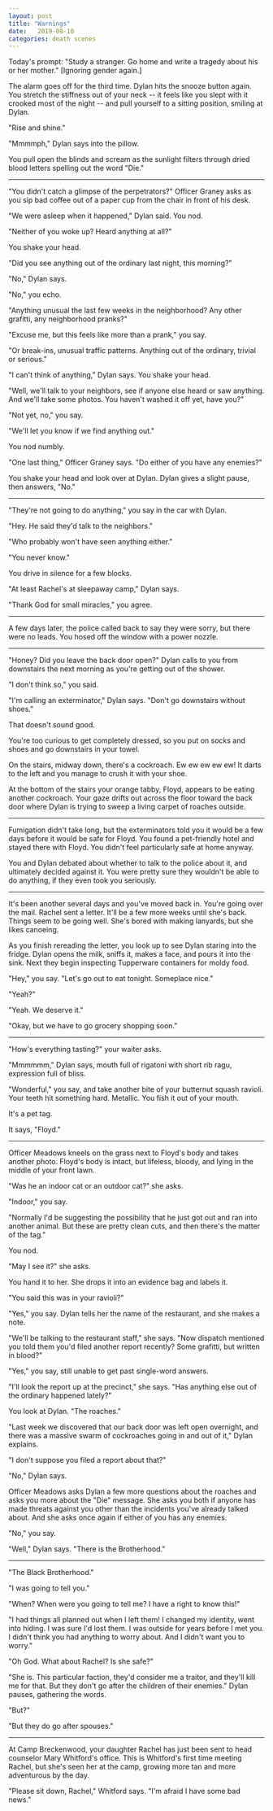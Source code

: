 ```yaml
---
layout: post
title: "Warnings"
date:   2019-08-10
categories: death scenes
---
```

Today's prompt: "Study a stranger. Go home and write a tragedy about his or her mother." [Ignoring gender again.]

The alarm goes off for the third time. Dylan hits the snooze button again. You stretch the stiffness out of your neck -- it feels like you slept with it crooked most of the night -- and pull yourself to a sitting position, smiling at Dylan.

"Rise and shine."

"Mmmmph," Dylan says into the pillow. 

You pull open the blinds and scream as the sunlight filters through dried blood letters spelling out the word "Die."

---

"You didn't catch a glimpse of the perpetrators?" Officer Graney asks as you sip bad coffee out of a paper cup from the chair in front of his desk.

"We were asleep when it happened," Dylan said. You nod.

"Neither of you woke up? Heard anything at all?"

You shake your head.

"Did you see anything out of the ordinary last night, this morning?" 

"No," Dylan says.

"No," you echo.

"Anything unusual the last few weeks in the neighborhood? Any other grafitti, any neighborhood pranks?"

"Excuse me, but this feels like more than a prank," you say. 

"Or break-ins, unusual traffic patterns. Anything out of the ordinary, trivial or serious."

"I can't think of anything," Dylan says. You shake your head.

"Well, we'll talk to your neighbors, see if anyone else heard or saw anything. And we'll take some photos. You haven't washed it off yet, have you?" 

"Not yet, no," you say.

"We'll let you know if we find anything out."

You nod numbly.

"One last thing," Officer Graney says. "Do either of you have any enemies?"

You shake your head and look over at Dylan. Dylan gives a slight pause, then answers, "No."

---

"They're not going to do anything," you say in the car with Dylan.

"Hey. He said they'd talk to the neighbors."

"Who probably won't have seen anything either."

"You never know." 

You drive in silence for a few blocks.

"At least Rachel's at sleepaway camp," Dylan says.

"Thank God for small miracles," you agree.

---

A few days later, the police called back to say they were sorry, but there were no leads. You hosed off the window with a power nozzle.

---

"Honey? Did you leave the back door open?" Dylan calls to you from downstairs the next morning as you're getting out of the shower.

"I don't think so," you said.

"I'm calling an exterminator," Dylan says. "Don't go downstairs without shoes."

That doesn't sound good.

You're too curious to get completely dressed, so you put on socks and shoes and go downstairs in your towel.

On the stairs, midway down, there's a cockroach. Ew ew ew ew ew! It darts to the left and you manage to crush it with your shoe.

At the bottom of the stairs your orange tabby, Floyd, appears to be eating another cockroach. Your gaze drifts out across the floor toward the back door where Dylan is trying to sweep a living carpet of roaches outside.

---

Fumigation didn't take long, but the exterminators told you it would be a few days before it would be safe for Floyd. You found a pet-friendly hotel and stayed there with Floyd. You didn't feel particularly safe at home anyway.

You and Dylan debated about whether to talk to the police about it, and ultimately decided against it. You were pretty sure they wouldn't be able to do anything, if they even took you seriously.

---

It's been another several days and you've moved back in. You're going over the mail. Rachel sent a letter. It'll be a few more weeks until she's back. Things seem to be going well. She's bored with making lanyards, but she likes canoeing.

As you finish rereading the letter, you look up to see Dylan staring into the fridge. Dylan opens the milk, sniffs it, makes a face, and pours it into the sink. Next they begin inspecting Tupperware containers for moldy food.

"Hey," you say. "Let's go out to eat tonight. Someplace nice."

"Yeah?"

"Yeah. We deserve it."

"Okay, but we have to go grocery shopping soon."

---

"How's everything tasting?" your waiter asks.

"Mmmmmm," Dylan says, mouth full of rigatoni with short rib ragu, expression full of bliss.

"Wonderful," you say, and take another bite of your butternut squash ravioli. Your teeth hit something hard. Metallic. You fish it out of your mouth.

It's a pet tag.

It says, "Floyd."

---

Officer Meadows kneels on the grass next to Floyd's body and takes another photo. Floyd's body is intact, but lifeless, bloody, and lying in the middle of your front lawn.

"Was he an indoor cat or an outdoor cat?" she asks. 

"Indoor," you say.

"Normally I'd be suggesting the possibility that he just got out and ran into another animal. But these are pretty clean cuts, and then there's the matter of the tag."

You nod.

"May I see it?" she asks. 

You hand it to her. She drops it into an evidence bag and labels it.

"You said this was in your ravioli?"

"Yes," you say. Dylan tells her the name of the restaurant, and she makes a note.

"We'll be talking to the restaurant staff," she says. "Now dispatch mentioned you told them you'd filed another report recently? Some grafitti, but written in blood?"

"Yes," you say, still unable to get past single-word answers.

"I'll look the report up at the precinct," she says. "Has anything else out of the ordinary happened lately?"

You look at Dylan. "The roaches."

"Last week we discovered that our back door was left open overnight, and there was a massive swarm of cockroaches going in and out of it," Dylan explains. 

"I don't suppose you filed a report about that?" 

"No," Dylan says.

Officer Meadows asks Dylan a few more questions about the roaches and asks you more about the "Die" message. She asks you both if anyone has made threats against you other than the incidents you've already talked about. And she asks once again if either of you has any enemies.

"No," you say.

"Well," Dylan says. "There is the Brotherhood."

---

"The Black Brotherhood."

"I was going to tell you."

"When? When were you going to tell me? I have a right to know this!"

"I had things all planned out when I left them! I changed my identity, went into hiding. I was sure I'd lost them. I was outside for years before I met you. I didn't think you had anything to worry about. And I didn't want you to worry."

"Oh God. What about Rachel? Is she safe?"

"She is. This particular faction, they'd consider me a traitor, and they'll kill me for that. But they don't go after the children of their enemies." Dylan pauses, gathering the words. 

"But?"

"But they do go after spouses."

---

At Camp Breckenwood, your daughter Rachel has just been sent to head counselor Mary Whitford's office. This is Whitford's first time meeting Rachel, but she's seen her at the camp, growing more tan and more adventurous by the day.

"Please sit down, Rachel," Whitford says. "I'm afraid I have some bad news."
